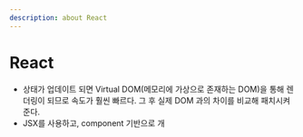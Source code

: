 ```yaml
---
description: about React
---
```


# React

* 상태가 업데이트 되면 Virtual DOM\(메모리에 가상으로 존재하는 DOM\)을 통해 렌더링이 되므로 속도가 훨씬 빠르다. 그 후 실제 DOM 과의 차이를 비교해 패치시켜준다.
* JSX를 사용하고, component 기반으로 개

